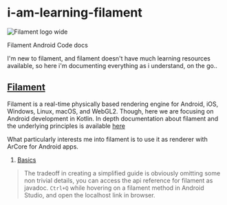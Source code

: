# i-am-learning-filament
![Filament logo wide](https://user-images.githubusercontent.com/22936485/144701390-51e75065-fa76-48c5-880d-c6487f8af53d.png)

Filament Android Code docs

I'm new to filament, and filament doesn't have much learning resources available, so here i'm documenting everything as i understand, on the go..

## [Filament](https://github.com/google/filament) 
Filament is a real-time physically based rendering engine for Android, iOS, Windows, Linux, macOS, and WebGL2. Though, here we are focusing on Android development in Kotlin. In depth documentation about filament and the underlying principles is available [here](https://google.github.io/filament/)

What particularly interests me into filament is to use it as renderer with ArCore for Android apps.

1. [Basics](https://github.com/GokulDas027/i-am-learning-filament/blob/main/1.%20filament%20basics.md)

> The tradeoff in creating a simplified guide is obviously omitting some non trivial details, you can access the api reference for filament as javadoc.
> `Ctrl+Q` while hovering on a filament method in Android Studio, and open the localhost link in browser.
